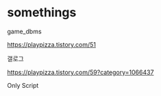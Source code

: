 # somethings

game_dbms

https://playpizza.tistory.com/51


갤로그

https://playpizza.tistory.com/59?category=1066437


Only Script
